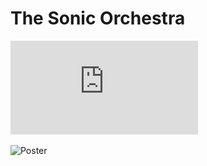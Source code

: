 # The Sonic Orchestra

![Abstract](https://github.com/CSCI-462-01-2020/temp_name/blob/master/temp_name_abstract.pdf)

![Poster](https://i.imgur.com/XIBhxEn.jpg)

